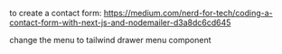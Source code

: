 to create a contact form: <https://medium.com/nerd-for-tech/coding-a-contact-form-with-next-js-and-nodemailer-d3a8dc6cd645>

change the menu to tailwind drawer menu component
